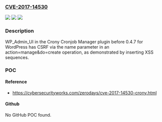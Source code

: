 ### [CVE-2017-14530](https://cve.mitre.org/cgi-bin/cvename.cgi?name=CVE-2017-14530)
![](https://img.shields.io/static/v1?label=Product&message=n%2Fa&color=blue)
![](https://img.shields.io/static/v1?label=Version&message=n%2Fa&color=blue)
![](https://img.shields.io/static/v1?label=Vulnerability&message=n%2Fa&color=brighgreen)

### Description

WP_Admin_UI in the Crony Cronjob Manager plugin before 0.4.7 for WordPress has CSRF via the name parameter in an action=manage&do=create operation, as demonstrated by inserting XSS sequences.

### POC

#### Reference
- https://cybersecurityworks.com/zerodays/cve-2017-14530-crony.html

#### Github
No GitHub POC found.

